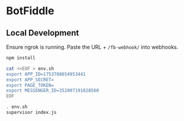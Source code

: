 # BotFiddle

## Local Development

Ensure ngrok is running. Paste the URL + `/fb-webhook/` into webhooks.

```sh
npm install

cat <<EOF > env.sh
export APP_ID=1753708654953441
export APP_SECRET=
export PAGE_TOKEN=
export MESSENGER_ID=352007191828560
EOF

. env.sh
supervisor index.js
```
